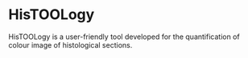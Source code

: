 # HisTOOLogy
HisTOOLogy is a user-friendly tool developed for the quantification of colour image of histological sections.
